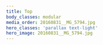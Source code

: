 ```yaml
---
title: Top
body_classes: modular
media_order: 20160831__MG_5794.jpg
hero_classes: 'parallax text-light'
hero_image: 20160831__MG_5794.jpg
---
```


